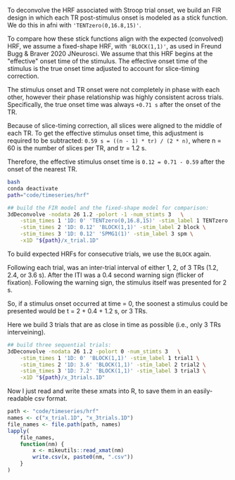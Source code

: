 To deconvolve the HRF associated with Stroop trial onset, we build an FIR design in which each TR post-stimulus onset is modeled as a stick function.
We do this in afni with `'TENTzero(0,16.8,15)'`.

To compare how these stick functions align with the expected (convolved) HRF, we assume a fixed-shape HRF, with `'BLOCK(1,1)'`, as used in Freund Bugg & Braver 2020 JNeurosci.
We assume that this HRF begins at the "effective" onset time of the stimulus.
The effective onset time of the stimulus is the true onset time adjusted to account for slice-timing correction.

The stimulus onset and TR onset were not completely in phase with each other, however their phase relationship was highly consistent across trials. 
Specifically, the true onset time was always `+0.71 s` after the onset of the TR.

Because of slice-timing correction, all slices were aligned to the middle of each TR.
To get the effective stimulus onset time, this adjustment is required to be subtracted: `0.59 s = ((n - 1) * tr) / (2 * n)`, where n = 60 is the number of slices per TR, and tr = 1.2 s.

Therefore, the effective stimulus onset time is `0.12 = 0.71 - 0.59` after the onset of the nearest TR.


```bash
bash
conda deactivate
path="code/timeseries/hrf"

## build the FIR model and the fixed-shape model for comparison:
3dDeconvolve -nodata 26 1.2 -polort -1 -num_stimts 3   \
	-stim_times 1 '1D: 0' 'TENTzero(0,16.8,15)' -stim_label 1 TENTzero \
    -stim_times 2 '1D: 0.12' 'BLOCK(1,1)' -stim_label 2 block \
	-stim_times 3 '1D: 0.12' 'SPMG1(1)' -stim_label 3 spm \
	-x1D "${path}/x_trial.1D"
```

To build expected HRFs for consecutive trials, we use the `BLOCK` again.

Following each trial, was an inter-trial interval of either 1, 2, of 3 TRs (1.2, 2.4, or 3.6 s).
After the ITI was a 0.4 second warning sign (flicker of fixation).
Following the warning sign, the stimulus itself was presented for 2 s.

So, if a stimulus onset occurred at time = 0, the soonest a stimulus could be presented would be t = 2 + 0.4 + 1.2 s, or 3 TRs.

Here we build 3 trials that are as close in time as possible (i.e., only 3 TRs interveining).

```bash
## build three sequential trials:
3dDeconvolve -nodata 26 1.2 -polort 0 -num_stimts 3   \
	-stim_times 1 '1D: 0' 'BLOCK(1,1)' -stim_label 1 trial1 \
	-stim_times 2 '1D: 3.6' 'BLOCK(1,1)' -stim_label 2 trial2 \
	-stim_times 3 '1D: 7.2' 'BLOCK(1,1)' -stim_label 3 trial3 \
	-x1D "${path}/x_3trials.1D"
```


Now I just read and write these xmats into R, to save them in an easily-readable csv format.

```R
path <- "code/timeseries/hrf"
names <- c("x_trial.1D", "x_3trials.1D")
file_names <- file.path(path, names)
lapply(
	file_names,
	function(nm) {
		x <- mikeutils::read_xmat(nm)
		write.csv(x, paste0(nm, ".csv"))
	}
)
```
